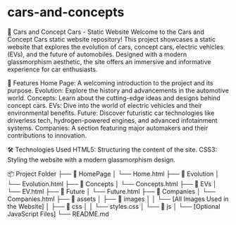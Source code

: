 # cars-and-concepts
🚗 Cars and Concept Cars - Static Website
Welcome to the Cars and Concept Cars static website repository! This project showcases a static website that explores the evolution of cars, concept cars, electric vehicles (EVs), and the future of automobiles. Designed with a modern glassmorphism aesthetic, the site offers an immersive and informative experience for car enthusiasts.

🌟 Features
Home Page: A welcoming introduction to the project and its purpose.
Evolution: Explore the history and advancements in the automotive world.
Concepts: Learn about the cutting-edge ideas and designs behind concept cars.
EVs: Dive into the world of electric vehicles and their environmental benefits.
Future: Discover futuristic car technologies like driverless tech, hydrogen-powered engines, and advanced infotainment systems.
Companies: A section featuring major automakers and their contributions to innovation.

🛠️ Technologies Used
HTML5: Structuring the content of the site.
CSS3: Styling the website with a modern glassmorphism design.

📦 Project Folder
├── 📁 HomePage
│   └── Home.html
├── 📁 Evolution
│   └── Evolution.html
├── 📁 Concepts
│   └── Concepts.html
├── 📁 EVs
│   └── EV.html
├── 📁 Future
│   └── Future.html
├── 📁 Companies
│   └── Companies.html
├── 📁 assets
│   ├── 📁 images
│   │   └── [All Images Used in the Website]
│   ├── 📁 css
│   │   └── styles.css
│   └── 📁 js
│       └── [Optional JavaScript Files]
└── README.md
